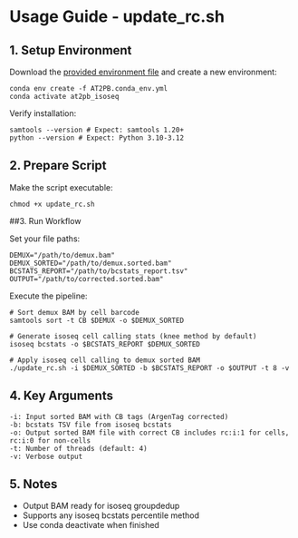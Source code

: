 # Usage Guide - update_rc.sh

## 1. Setup Environment

Download the [provided environment file](AT2PB.conda_env.yml) and create a new environment:

    conda env create -f AT2PB.conda_env.yml
    conda activate at2pb_isoseq

Verify installation:

    samtools --version # Expect: samtools 1.20+
    python --version # Expect: Python 3.10-3.12

## 2. Prepare Script

Make the script executable:

    chmod +x update_rc.sh

##3. Run Workflow

Set your file paths:

    DEMUX="/path/to/demux.bam"
    DEMUX_SORTED="/path/to/demux.sorted.bam"
    BCSTATS_REPORT="/path/to/bcstats_report.tsv"
    OUTPUT="/path/to/corrected.sorted.bam"

Execute the pipeline:

    # Sort demux BAM by cell barcode
    samtools sort -t CB $DEMUX -o $DEMUX_SORTED
    
    # Generate isoseq cell calling stats (knee method by default)
    isoseq bcstats -o $BCSTATS_REPORT $DEMUX_SORTED
    
    # Apply isoseq cell calling to demux sorted BAM
    ./update_rc.sh -i $DEMUX_SORTED -b $BCSTATS_REPORT -o $OUTPUT -t 8 -v

## 4. Key Arguments

    -i: Input sorted BAM with CB tags (ArgenTag corrected)
    -b: bcstats TSV file from isoseq bcstats
    -o: Output sorted BAM file with correct CB includes rc:i:1 for cells, rc:i:0 for non-cells
    -t: Number of threads (default: 4)
    -v: Verbose output

## 5. Notes

* Output BAM ready for isoseq groupdedup
* Supports any isoseq bcstats percentile method
* Use conda deactivate when finished

